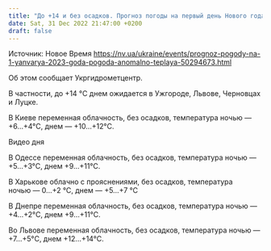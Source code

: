```yaml
---
title: "До +14 и без осадков. Прогноз погоды на первый день Нового года"
date: Sat, 31 Dec 2022 21:47:00 +0200
draft: false
---
```

Источник: Новое Время https://nv.ua/ukraine/events/prognoz-pogody-na-1-yanvarya-2023-goda-pogoda-anomalno-teplaya-50294673.html


Об этом сообщает Укргидрометцентр.

В частности, до +14 °C днем ожидается в Ужгороде, Львове, Черновцах и Луцке.

В Киеве переменная облачность, без осадков, температура ночью — +6…+4°C, днем — +10…+12°C.

 Видео дня   

В Одессе переменная облачность, без осадков, температура ночью — +5…+3°C, днем +9…+11°C.

В Харькове облачно с прояснениями, без осадков, температура ночью — 0…+2 °C, днем — +5…+7 °C

В Днепре переменная облачность, без осадков, температура ночью — +4…+2°C, днем +9…+11°C.

Во Львове переменная облачность, без осадков, температура ночью — +7…+5°C, днем +12…+14°C.
